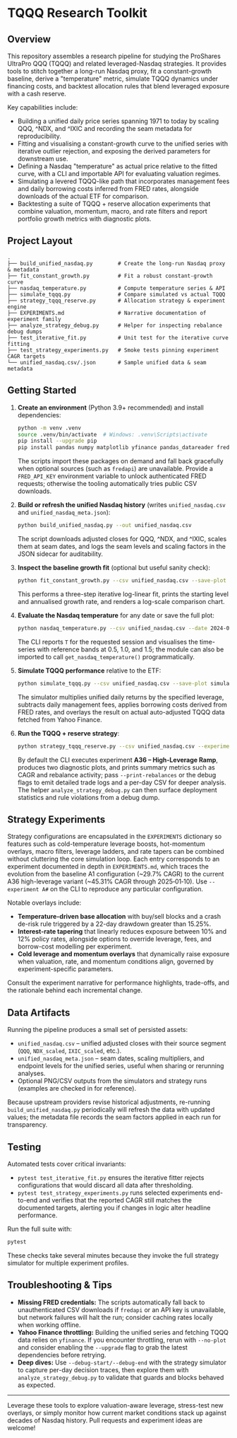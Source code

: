 # TQQQ Research Toolkit

## Overview
This repository assembles a research pipeline for studying the ProShares UltraPro QQQ (TQQQ) and related leveraged-Nasdaq strategies. It provides tools to stitch together a long-run Nasdaq proxy, fit a constant-growth baseline, derive a "temperature" metric, simulate TQQQ dynamics under financing costs, and backtest allocation rules that blend leveraged exposure with a cash reserve.

Key capabilities include:
- Building a unified daily price series spanning 1971 to today by scaling QQQ, ^NDX, and ^IXIC and recording the seam metadata for reproducibility.
- Fitting and visualising a constant-growth curve to the unified series with iterative outlier rejection, and exposing the derived parameters for downstream use.
- Defining a Nasdaq "temperature" as actual price relative to the fitted curve, with a CLI and importable API for evaluating valuation regimes.
- Simulating a levered TQQQ-like path that incorporates management fees and daily borrowing costs inferred from FRED rates, alongside downloads of the actual ETF for comparison.
- Backtesting a suite of TQQQ + reserve allocation experiments that combine valuation, momentum, macro, and rate filters and report portfolio growth metrics with diagnostic plots.

## Project Layout
```
.
├── build_unified_nasdaq.py        # Create the long-run Nasdaq proxy & metadata
├── fit_constant_growth.py         # Fit a robust constant-growth curve
├── nasdaq_temperature.py          # Compute temperature series & API
├── simulate_tqqq.py               # Compare simulated vs actual TQQQ
├── strategy_tqqq_reserve.py       # Allocation strategy & experiment engine
├── EXPERIMENTS.md                 # Narrative documentation of experiment family
├── analyze_strategy_debug.py      # Helper for inspecting rebalance debug dumps
├── test_iterative_fit.py          # Unit test for the iterative curve fitting
├── test_strategy_experiments.py   # Smoke tests pinning experiment CAGR targets
└── unified_nasdaq.csv/.json       # Sample unified data & seam metadata
```

## Getting Started
1. **Create an environment** (Python 3.9+ recommended) and install dependencies:
   ```bash
   python -m venv .venv
   source .venv/bin/activate  # Windows: .venv\Scripts\activate
   pip install --upgrade pip
   pip install pandas numpy matplotlib yfinance pandas_datareader fredapi pytest
   ```
   The scripts import these packages on demand and fall back gracefully when optional sources (such as `fredapi`) are unavailable. Provide a `FRED_API_KEY` environment variable to unlock authenticated FRED requests; otherwise the tooling automatically tries public CSV downloads.

2. **Build or refresh the unified Nasdaq history** (writes `unified_nasdaq.csv` and `unified_nasdaq_meta.json`):
   ```bash
   python build_unified_nasdaq.py --out unified_nasdaq.csv
   ```
   The script downloads adjusted closes for QQQ, ^NDX, and ^IXIC, scales them at seam dates, and logs the seam levels and scaling factors in the JSON sidecar for auditability.

3. **Inspect the baseline growth fit** (optional but useful sanity check):
   ```bash
   python fit_constant_growth.py --csv unified_nasdaq.csv --save-plot fit_constant_growth.png
   ```
   This performs a three-step iterative log-linear fit, prints the starting level and annualised growth rate, and renders a log-scale comparison chart.

4. **Evaluate the Nasdaq temperature** for any date or save the full plot:
   ```bash
   python nasdaq_temperature.py --csv unified_nasdaq.csv --date 2024-01-02 --save-plot nasdaq_temperature.png
   ```
   The CLI reports `T` for the requested session and visualises the time-series with reference bands at 0.5, 1.0, and 1.5; the module can also be imported to call `get_nasdaq_temperature()` programmatically.

5. **Simulate TQQQ performance** relative to the ETF:
   ```bash
   python simulate_tqqq.py --csv unified_nasdaq.csv --save-plot simulate_tqqq.png --save-csv tqqq_sim_vs_actual.csv
   ```
   The simulator multiplies unified daily returns by the specified leverage, subtracts daily management fees, applies borrowing costs derived from FRED rates, and overlays the result on actual auto-adjusted TQQQ data fetched from Yahoo Finance.

6. **Run the TQQQ + reserve strategy**:
   ```bash
   python strategy_tqqq_reserve.py --csv unified_nasdaq.csv --experiment A36 --save-plot strategy_tqqq_reserve.png
   ```
   By default the CLI executes experiment **A36 – High-Leverage Ramp**, produces two diagnostic plots, and prints summary metrics such as CAGR and rebalance activity; pass `--print-rebalances` or the debug flags to emit detailed trade logs and a per-day CSV for deeper analysis. The helper `analyze_strategy_debug.py` can then surface deployment statistics and rule violations from a debug dump.

## Strategy Experiments
Strategy configurations are encapsulated in the `EXPERIMENTS` dictionary so features such as cold-temperature leverage boosts, hot-momentum overlays, macro filters, leverage ladders, and rate tapers can be combined without cluttering the core simulation loop. Each entry corresponds to an experiment documented in depth in `EXPERIMENTS.md`, which traces the evolution from the baseline A1 configuration (~29.7% CAGR) to the current A36 high-leverage variant (~45.31% CAGR through 2025‑01‑10). Use `--experiment A#` on the CLI to reproduce any particular configuration.

Notable overlays include:
- **Temperature-driven base allocation** with buy/sell blocks and a crash de-risk rule triggered by a 22-day drawdown greater than 15.25%.
- **Interest-rate tapering** that linearly reduces exposure between 10% and 12% policy rates, alongside options to override leverage, fees, and borrow-cost modelling per experiment.
- **Cold leverage and momentum overlays** that dynamically raise exposure when valuation, rate, and momentum conditions align, governed by experiment-specific parameters.

Consult the experiment narrative for performance highlights, trade-offs, and the rationale behind each incremental change.

## Data Artifacts
Running the pipeline produces a small set of persisted assets:
- `unified_nasdaq.csv` – unified adjusted closes with their source segment (`QQQ`, `NDX_scaled`, `IXIC_scaled`, etc.).
- `unified_nasdaq_meta.json` – seam dates, scaling multipliers, and endpoint levels for the unified series, useful when sharing or rerunning analyses.
- Optional PNG/CSV outputs from the simulators and strategy runs (examples are checked in for reference).

Because upstream providers revise historical adjustments, re-running `build_unified_nasdaq.py` periodically will refresh the data with updated values; the metadata file records the seam factors applied in each run for transparency.

## Testing
Automated tests cover critical invariants:
- `pytest test_iterative_fit.py` ensures the iterative fitter rejects configurations that would discard all data after thresholding.
- `pytest test_strategy_experiments.py` runs selected experiments end-to-end and verifies that the reported CAGR still matches the documented targets, alerting you if changes in logic alter headline performance.

Run the full suite with:
```bash
pytest
```
These checks take several minutes because they invoke the full strategy simulator for multiple experiment profiles.

## Troubleshooting & Tips
- **Missing FRED credentials:** The scripts automatically fall back to unauthenticated CSV downloads if `fredapi` or an API key is unavailable, but network failures will halt the run; consider caching rates locally when working offline.
- **Yahoo Finance throttling:** Building the unified series and fetching TQQQ data relies on `yfinance`. If you encounter throttling, rerun with `--no-plot` and consider enabling the `--upgrade` flag to grab the latest dependencies before retrying.
- **Deep dives:** Use `--debug-start/--debug-end` with the strategy simulator to capture per-day decision traces, then explore them with `analyze_strategy_debug.py` to validate that guards and blocks behaved as expected.

---
Leverage these tools to explore valuation-aware leverage, stress-test new overlays, or simply monitor how current market conditions stack up against decades of Nasdaq history. Pull requests and experiment ideas are welcome!
